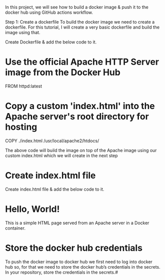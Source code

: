 In this project, we will see how to build a docker image & push it to the docker hub using GitHub actions workflow.

Step 1: Create a dockerfile
To build the docker image we need to create a dockerfile.
For this tutorial, I will create a very basic dockerfile and build the image using that.


Create Dockerfile & add the below code to it.
# Use the official Apache HTTP Server image from the Docker Hub
FROM httpd:latest

# Copy a custom 'index.html' into the Apache server's root directory for hosting
COPY ./index.html /usr/local/apache2/htdocs/


The above code will build the image on top of the Apache image using our custom index.html which we will create in the next step

# Create index.html file
Create index.html file & add the below code to it.
<!DOCTYPE html>
<html>
<head>
    <title>Hello World</title>
</head>
<body>
    <h1>Hello, World!</h1>
    <p>This is a simple HTML page served from an Apache server in a Docker container.</p>
</body>
</html>

# Store the docker hub credentials
To push the docker image to docker hub we first need to log into docker hub so, for that we need to store the docker hub’s credentials in the secrets.
In your repository, store the credentials in the secrets.#